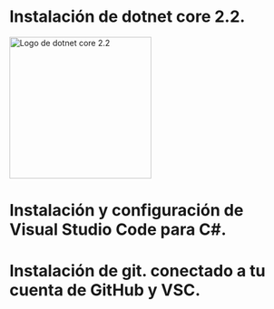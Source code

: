 <h1>Instalación de dotnet core 2.2.</h1>
<img src="https://upload.wikimedia.org/wikipedia/commons/thumb/e/ee/.NET_Core_Logo.svg/1200px-.NET_Core_Logo.svg.png" alt="Logo de dotnet core 2.2" width="250" height="250">
<h1>Instalación y configuración de Visual Studio Code para C#.</h1>

<h1>Instalación de git. conectado a tu cuenta de GitHub y VSC.</h1>